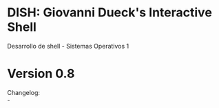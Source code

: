 # DISH: Giovanni Dueck's Interactive Shell
Desarrollo de shell - Sistemas Operativos 1

# Version 0.8
Changelog:\
    - 